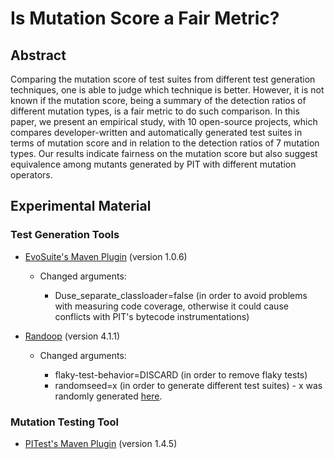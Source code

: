 # Is Mutation Score a Fair Metric?

## Abstract

Comparing the mutation score of test suites from different test generation techniques, one is able to judge which technique is better. However, it is not known if the mutation score, being a summary of the detection ratios of different mutation types, is a fair metric to do such comparison. In this paper, we present an empirical study, with 10 open-source projects, which compares developer-written and automatically generated test suites in terms of mutation score and in relation to the detection ratios of 7 mutation types. Our results indicate fairness on the mutation score but also suggest equivalence among mutants generated by PIT with different mutation operators.

## Experimental Material

### Test Generation Tools

* [EvoSuite's Maven Plugin](http://www.evosuite.org/documentation/maven-plugin/) (version 1.0.6)

  * Changed arguments:

    * Duse_separate_classloader=false (in order to avoid problems with measuring code coverage, otherwise it could cause conflicts with PIT's bytecode instrumentations)

* [Randoop](https://randoop.github.io/randoop/manual/index.html#getting_randoop) (version 4.1.1)

  * Changed arguments:

    * flaky-test-behavior=DISCARD (in order to remove flaky tests)
    * randomseed=x (in order to generate different test suites) - x was randomly generated [here](https://www.random.org/integers/).

### Mutation Testing Tool

* [PITest's Maven Plugin](http://pitest.org/quickstart/maven/) (version 1.4.5)
